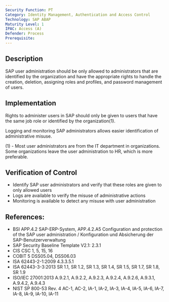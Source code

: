 ```yaml
---
Security Function: PT
Category: Identity Management, Authentication and Access Control
Technology: SAP ABAP
Maturity Level: 1
IPAC: Access (A)
Defender: Process
Prerequisite:
---
```


## Description

SAP user administration should be only allowed to administrators that are identified by the organization and have the appropriate rights to handle the creation, deletion, assigning roles and profiles, and password management of users.

## Implementation

Rights to administer users in SAP should only be given to users that have the same job role or identified by the organization(1).

Logging and monitoring SAP administrators allows easier identification of administrative misuse.

(1) - Most user administrators are from the IT department in organizations. Some organizations leave the user administration to HR, which is more preferable.


## Verification of Control

- Identify SAP user administrators and verify that these roles are given to only allowed users
- Logs are available to verify the misuse of administrative actions
- Monitoring is available to detect any misuse with user administration

## References:
- BSI APP.4.2 SAP-ERP-System, APP.4.2.A5 Configuration and protection of the SAP user administration / Konfiguration und Absicherung der SAP-Benutzerverwaltung
- SAP Security Baseline Template V2.1: 2.3.1
- CIS CSC 1, 5, 15, 16
- COBIT 5 DSS05.04, DSS06.03
- ISA 62443-2-1:2009 4.3.3.5.1
- ISA 62443-3-3:2013 SR 1.1, SR 1.2, SR 1.3, SR 1.4, SR 1.5, SR 1.7, SR 1.8, SR 1.9
- ISO/IEC 27001:2013 A.9.2.1, A.9.2.2, A.9.2.3, A.9.2.4, A.9.2.6, A.9.3.1, A.9.4.2, A.9.4.3
- NIST SP 800-53 Rev. 4 AC-1, AC-2, IA-1, IA-2, IA-3, IA-4, IA-5, IA-6, IA-7, IA-8, IA-9, IA-10, IA-11
